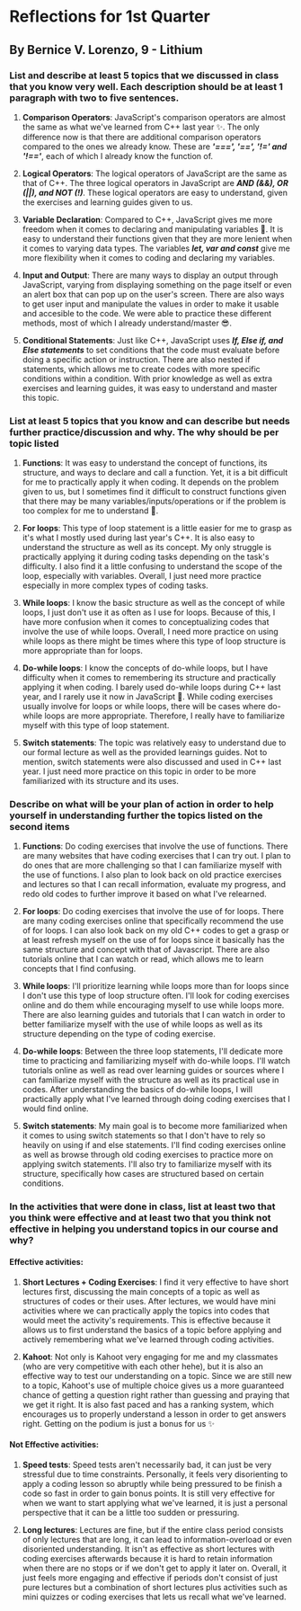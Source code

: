 # Reflections for 1st Quarter
## By Bernice V. Lorenzo, 9 - Lithium

### List and describe at least 5 topics that we discussed in class that you know very well. Each description should be at least 1 paragraph with two to five sentences.

1. **Comparison Operators**: JavaScript's comparison operators are almost the same as what we've learned from C++ last year ✨. The only difference now is that there are additional comparison operators compared to the ones we already know. These are ***'===', '==', '!=' and '!=='***, each of which I already know the function of.

2. **Logical Operators**: The logical operators of JavaScript are the same as that of C++. The three logical operators in JavaScript are ***AND (&&), OR (||), and NOT (!)***. These logical operators are easy to understand, given the exercises and learning guides given to us.

3. **Variable Declaration**: Compared to C++, JavaScript gives me more freedom when it comes to declaring and manipulating variables 💫. It is easy to understand their functions given that they are more lenient when it comes to varying data types. The variables ***let, var and const*** give me more flexibility when it comes to coding and declaring my variables.

4. **Input and Output**: There are many ways to display an output through JavaScript, varying from displaying something on the page itself or even an alert box that can pop up on the user's screen. There are also ways to get user input and manipulate the values in order to make it usable and accesible to the code. We were able to practice these different methods, most of which I already understand/master 😎.

5. **Conditional Statements**: Just like C++, JavaScript uses ***If, Else if, and Else statements*** to set conditions that the code must evaluate before doing a specific action or instruction. There are also nested if statements, which allows me to create codes with more specific conditions within a condition. With prior knowledge as well as extra exercises and learning guides, it was easy to understand and master this topic.

### List at least 5 topics that you know and can describe but needs further practice/discussion and why.  The why should be per topic listed 

1. **Functions**: It was easy to understand the concept of functions, its structure, and ways to declare and call a function. Yet, it is a bit difficult for me to practically apply it when coding. It depends on the problem given to us, but I sometimes find it difficult to construct functions given that there may be many variables/inputs/operations or if the problem is too complex for me to understand 🥹.

2. **For loops**: This type of loop statement is a little easier for me to grasp as it's what I mostly used during last year's C++. It is also easy to understand the structure as well as its concept. My only struggle is practically applying it during coding tasks depending on the task's difficulty. I also find it a little confusing to understand the scope of the loop, especially with variables. Overall, I just need more practice especially in more complex types of coding tasks.

3. **While loops**: I know the basic structure as well as the concept of while loops, I just don't use it as often as I use for loops. Because of this, I have more confusion when it comes to conceptualizing codes that involve the use of while loops. Overall, I need more practice on using while loops as there might be times where this type of loop structure is more appropriate than for loops.

4. **Do-while loops**: I know the concepts of do-while loops, but I have difficulty when it comes to remembering its structure and practically applying it when coding. I barely used do-while loops during C++ last year, and I rarely use it now in JavaScript 🥹. While coding exercises usually involve for loops or while loops, there will be cases where do-while loops are more appropriate. Therefore, I really have to familiarize myself with this type of loop statement.

5. **Switch statements**: The topic was relatively easy to understand due to our formal lecture as well as the provided learnings guides. Not to mention, switch statements were also discussed and used in C++ last year. I just need more practice on this topic in order to be more familiarized with its structure and its uses.

###  Describe on what will be your plan of action in order to help yourself in understanding further the topics listed on the second items

1. **Functions**: Do coding exercises that involve the use of functions. There are many websites that have coding exercises that I can try out. I plan to do ones that are more challenging so that I can familiarize myself with the use of functions. I also plan to look back on old practice exercises and lectures so that I can recall information, evaluate my progress, and redo old codes to further improve it based on what I've relearned.

2. **For loops**: Do coding exercises that involve the use of for loops. There are many coding exercises online that specifically recommend the use of for loops. I can also look back on my old C++ codes to get a grasp or at least refresh myself on the use of for loops since it basically has the same structure and concept with that of Javascript. There are also tutorials online that I can watch or read, which allows me to learn concepts that I find confusing.

3. **While loops**: I'll prioritize learning while loops more than for loops since I don't use this type of loop structure often. I'll look for coding exercises online and do them while encouraging myself to use while loops more. There are also learning guides and tutorials that I can watch in order to better familiarize myself with the use of while loops as well as its structure depending on the type of coding exercise.

4. **Do-while loops**: Between the three loop statements, I'll dedicate more time to practicing and familiarizing myself with do-while loops. I'll watch tutorials online as well as read over learning guides or sources where I can familiarize myself with the structure as well as its practical use in codes. After understanding the basics of do-while loops, I will practically apply what I've learned through doing coding exercises that I would find online.

5. **Switch statements**: My main goal is to become more familiarized when it comes to using switch statements so that I don't have to rely so heavily on using if and else statements. I'll find coding exercises online as well as browse through old coding exercises to practice more on applying switch statements. I'll also try to familiarize myself with its structure, specifically how cases are structured based on certain conditions.

### In the activities that were done in class, list at least two that you think were effective and at least two that you think not effective in helping you understand topics in our course and why?

#### Effective activities:

1. **Short Lectures + Coding Exercises**: I find it very effective to have short lectures first, discussing the main concepts of a topic as well as structures of codes or their uses. After lectures, we would have mini activities where we can practically apply the topics into codes that would meet the activity's requirements. This is effective because it allows us to first understand the basics of a topic before applying and actively remembering what we've learned through coding activities.

2. **Kahoot**: Not only is Kahoot very engaging for me and my classmates (who are very competitive with each other hehe), but it is also an effective way to test our understanding on a topic. Since we are still new to a topic, Kahoot's use of multiple choice gives us a more guaranteed chance of getting a question right rather than guessing and praying that we get it right. It is also fast paced and has a ranking system, which encourages us to properly understand a lesson in order to get answers right. Getting on the podium is just a bonus for us ✨


#### Not Effective activities:

1. **Speed tests**: Speed tests aren't necessarily bad, it can just be very stressful due to time constraints. Personally, it feels very disorienting to apply a coding lesson so abruptly while being pressured to be finish a code so fast in order to gain bonus points. It is still very effective for when we want to start applying what we've learned, it is just a personal perspective that it can be a little too sudden or pressuring.

2. **Long lectures**: Lectures are fine, but if the entire class period consists of only lectures that are long, it can lead to information-overload or even disoriented understanding. It isn't as effective as short lectures with coding exercises afterwards because it is hard to retain information when there are no stops or if we don't get to apply it later on. Overall, it just feels more engaging and effective if periods don't consist of just pure lectures but a combination of short lectures plus activities such as mini quizzes or coding exercises that lets us recall what we've learned.